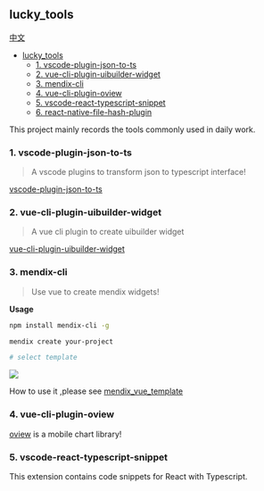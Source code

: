 
## lucky_tools

[中文](./README.md)

- [lucky_tools](#lucky_tools)
  - [1. vscode-plugin-json-to-ts](#1-vscode-plugin-json-to-ts)
  - [2. vue-cli-plugin-uibuilder-widget](#2-vue-cli-plugin-uibuilder-widget)
  - [3. mendix-cli](#3-mendix-cli)
  - [4. vue-cli-plugin-oview](#4-vue-cli-plugin-oview)
  - [5. vscode-react-typescript-snippet](#5-vscode-react-typescript-snippet)
  - [6. react-native-file-hash-plugin](https://github.com/MrGaoGang/react-native-file-hash-plugin)


This project mainly records the tools commonly used in daily work.

### 1. vscode-plugin-json-to-ts

> A vscode plugins to transform json to typescript interface!

[vscode-plugin-json-to-ts](./packages/vscode-plugin-json-to-ts)


### 2. vue-cli-plugin-uibuilder-widget

> A vue cli plugin to create uibuilder widget

[vue-cli-plugin-uibuilder-widget](./packages/vue-cli-plugin-uibuilder-widget)


### 3. mendix-cli

> Use vue to create mendix widgets!

**Usage**

```bash
npm install mendix-cli -g

mendix create your-project

# select template

```
![](./images/mendix-demo.png)


How to use it ,please see [mendix_vue_template](https://github.com/MrGaoGang/mendix_vue_template)



### 4. vue-cli-plugin-oview

[oview](https://github.com/MrGaoGang/oview) is a mobile chart library!

### 5. vscode-react-typescript-snippet

This extension contains code snippets for React with Typescript.
